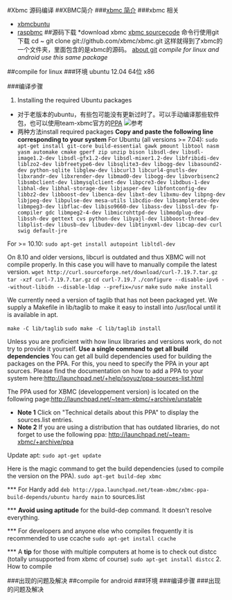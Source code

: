 #Xbmc 源码编译
##XBMC简介
###[xbmc 简介](http://xbmc.org/about/)
###xbmc 相关
* [xbmcbuntu](http://wiki.xbmc.org/?title=XBMCbuntu)
* [raspbmc](http://www.raspbmc.com/about/)
##源码下载
*download xbmc
[xbmc sourcecode](http://xbmc.org/download/)
命令行使用git 下载
    cd ~
    git clone git://github.com/xbmc/xbmc.git
这样就得到了xbmc的一个文件夹，里面包含的是xbmc的源码。
[about git](http://baike.baidu.com/view/1531489.htm#1)
*compile for linux and android use this same package*

##compile for linux
###环境
ubuntu 12.04 64位 x86

###编译步骤
1. Installing the required Ubuntu packages
* 对于老版本的ubuntu，有些包可能没有更新过时了。可以手动编译那些软件包，也可以使用team-xbmc官方的[PPA](http://launchpad.net/~team-xbmc/+archive/ppa)
    ![参考](../Pictures/Selection_005.png)
* 两种方法install required packages
**Copy and paste the following line corresponding to your system**
For Ubuntu (all versions >= 7.04):
    `sudo apt-get install git-core build-essential gawk pmount libtool nasm yasm automake cmake gperf zip unzip bison libsdl-dev libsdl-image1.2-dev libsdl-gfx1.2-dev libsdl-mixer1.2-dev libfribidi-dev liblzo2-dev libfreetype6-dev libsqlite3-dev libogg-dev libasound2-dev python-sqlite libglew-dev libcurl3 libcurl4-gnutls-dev libxrandr-dev libxrender-dev libmad0-dev libogg-dev libvorbisenc2 libsmbclient-dev libmysqlclient-dev libpcre3-dev libdbus-1-dev libhal-dev libhal-storage-dev libjasper-dev libfontconfig-dev libbz2-dev libboost-dev libenca-dev libxt-dev libxmu-dev libpng-dev libjpeg-dev libpulse-dev mesa-utils libcdio-dev libsamplerate-dev libmpeg3-dev libflac-dev libiso9660-dev libass-dev libssl-dev fp-compiler gdc libmpeg2-4-dev libmicrohttpd-dev libmodplug-dev libssh-dev gettext cvs python-dev libyajl-dev libboost-thread-dev libplist-dev libusb-dev libudev-dev libtinyxml-dev libcap-dev curl swig default-jre`

For >= 10.10:
    `sudo apt-get install autopoint libltdl-dev`

On 8.10 and older versions, libcurl is outdated and thus XBMC will not compile properly.
In this case you will have to manually compile the latest version.
    `wget http://curl.sourceforge.net/download/curl-7.19.7.tar.gz`
    `tar -xzf curl-7.19.7.tar.gz`
    `cd curl-7.19.7`
    `./configure --disable-ipv6 --without-libidn --disable-ldap --prefix=/usr`
    `make`
    `sudo make install`

We currently need a version of taglib that has not been packaged yet. We supply a Makefile in
lib/taglib to make it easy to install into /usr/local until it is available in apt.

   `make -C lib/taglib`
   `sudo make -C lib/taglib install`

Unless you are proficient with how linux libraries and versions work, do not
try to provide it yourself.
    **Use a single command to get all build dependencies**
    You can get all build dependencies used for building the packages on the PPA. For this, you need to specify the PPA in your apt sources. Please find the documentation on how to add a PPA to your system here:<http://launchpad.net/+help/soyuz/ppa-sources-list.html>

The PPA used for XBMC (developpement version) is located on the following page:<http://launchpad.net/~team-xbmc/+archive/unstable>

* **Note 1** Click on "Technical details about this PPA" to display the sources.list entries.
* **Note 2** If you are using a distribution that has outdated libraries, do not forget to use the following ppa: <http://launchpad.net/~team-xbmc/+archive/ppa>

Update apt:
   `sudo apt-get update`

Here is the magic command to get the build dependencies (used to compile the version on the PPA).
   `sudo apt-get build-dep xbmc`

*** For Hardy add `deb http://ppa.launchpad.net/team-xbmc/xbmc-ppa-build-depends/ubuntu hardy main` to sources.list

*** **Avoid using aptitude** for the build-dep command. It doesn't resolve everything.

*** For developers and anyone else who compiles frequently it is recommended to use ccache
    `sudo apt-get install ccache`

*** A **tip** for those with multiple computers at home is to check out distcc (totally unsupported from xbmc of course)
    `sudo apt-get install distcc`
2. How to compile

###出现的问题及解决
##compile for android 
###环境
###编译步骤
###出现的问题及解决





